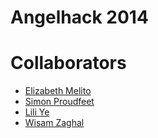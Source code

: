 # Angelhack 2014

# Collaborators
* [Elizabeth Melito](https://github.com/EMelito)
* [Simon Proudfeet](https://github.com/proudfeet)
* [Lili Ye](https://github.com/isliliye)
* [Wisam Zaghal](https://github.com/wzaghal)
